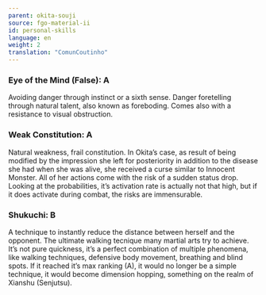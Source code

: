 ```yaml
---
parent: okita-souji
source: fgo-material-ii
id: personal-skills
language: en
weight: 2
translation: "ComunCoutinho"
---
```


### Eye of the Mind (False): A

Avoiding danger through instinct or a sixth sense. Danger foretelling through natural talent, also known as foreboding. Comes also with a resistance to visual obstruction.

### Weak Constitution: A

Natural weakness, frail constitution. In Okita’s case, as result of being modified by the impression she left for posteriority in addition to the disease she had when she was alive, she received a curse similar to Innocent Monster. All of her actions come with the risk of a sudden status drop. Looking at the probabilities, it’s activation rate is actually not that high, but if it does activate during combat, the risks are immensurable.

### Shukuchi: B

A technique to instantly reduce the distance between herself and the opponent. The ultimate walking tecnique many martial arts try to achieve.
It’s not pure quickness, it’s a perfect combination of multiple phenomena, like walking techniques, defensive body movement, breathing and blind spots.
If it reached it’s max ranking (A), it would no longer be a simple technique, it would become dimension hopping, something on the realm of Xianshu (Senjutsu).
